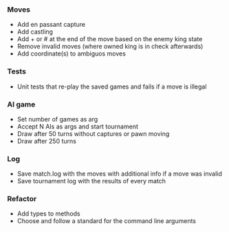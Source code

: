 ### Moves
* Add en passant capture
* Add castling
* Add + or # at the end of the move based on the enemy king state
* Remove invalid moves (where owned king is in check afterwards)
* Add coordinate(s) to ambiguos moves
### Tests
* Unit tests that re-play the saved games and fails if a move is illegal
### AI game
* Set number of games as arg
* Accept N AIs as args and start tournament
* Draw after 50 turns without captures or pawn moving
* Draw after 250 turns
### Log
* Save match.log with the moves with additional info if a move was invalid
* Save tournament log with the results of every match
### Refactor
* Add types to methods
* Choose and follow a standard for the command line arguments 

